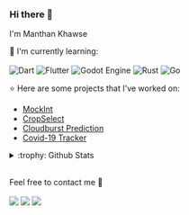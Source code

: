 ### Hi there 👋

I'm Manthan Khawse

:page_with_curl: I'm currently learning:
<br><br>
![Dart](https://img.shields.io/badge/dart-%230175C2.svg?style=for-the-badge&logo=dart&logoColor=white)
![Flutter](https://img.shields.io/badge/Flutter-%2302569B.svg?style=for-the-badge&logo=Flutter&logoColor=white)
![Godot Engine](https://img.shields.io/badge/GODOT-%23FFFFFF.svg?style=for-the-badge&logo=godot-engine)
![Rust](https://img.shields.io/badge/rust-%23000000.svg?style=for-the-badge&logo=rust&logoColor=white)
![Go](https://img.shields.io/badge/go-%2300ADD8.svg?style=for-the-badge&logo=go&logoColor=white)

:star: Here are some projects that I've worked on:
- [MockInt](https://github.com/manthankhawse/Interview-Platform)
- [CropSelect](https://github.com/manthankhawse/cropSelect)
- [Cloudburst Prediction](https://github.com/manthankhawse/Cloudburst-prediction-model-trained)
- [Covid-19 Tracker](https://github.com/manthankhawse/Covid-19-Tracker)

<details>
<summary>:trophy: Github Stats</summary>
<img src="https://bad-apple-github-readme.vercel.app/api?show_bg=1&username=manthankhawse">
<img src="https://github-profile-trophy.vercel.app/?username=manthankhawse">
</details>

<br>

Feel free to contact me :handshake:
<br><br>
<a href="https://t.me/noob_tanjiro" target="_blank"><img src="https://img.shields.io/badge/Telegram-%40manthankhawse-28a8ea"></a>
<a href="https://www.linkedin.com/in/manthan-khawse-74a898245/" target="_blank"><img src="https://img.shields.io/badge/LinkedIn-Manthan Khawse-informational"></a>
<a href="mailto:khawsemanthan246@gmail.com"><img src="https://img.shields.io/badge/Email-khawsemanthan246-orange"></a>
